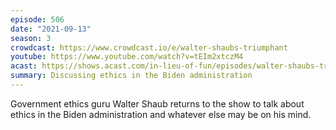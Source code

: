```yaml
---
episode: 506
date: "2021-09-13"
season: 3
crowdcast: https://www.crowdcast.io/e/walter-shaubs-triumphant
youtube: https://www.youtube.com/watch?v=tEIm2xtczM4
acast: https://shows.acast.com/in-lieu-of-fun/episodes/walter-shaubs-triumphant-return
summary: Discussing ethics in the Biden administration
---
```

Government ethics guru Walter Shaub returns to the show to talk about ethics in the Biden administration and whatever else may be on his mind.

